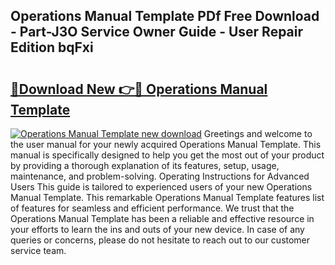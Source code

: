 ## Operations Manual Template PDf Free Download - Part-J3O Service Owner Guide - User Repair Edition bqFxi

# <h2><a href="http://cf15487.oget.top/?id=Operations+Manual+Template">🔗Download New 👉🔴 Operations Manual Template</a></h2>

[![Operations Manual Template new download](https://i.imgur.com/5g1atiW.png)](http://cf15487.oget.top/?id=Operations+Manual+Template)
Greetings and welcome to the user manual for your newly acquired Operations Manual Template. This manual is specifically designed to help you get the most out of your product by providing a thorough explanation of its features, setup, usage, maintenance, and problem-solving. Operating Instructions for Advanced Users This guide is tailored to experienced users of your new Operations Manual Template. This remarkable Operations Manual Template features list of features for seamless and efficient performance. We trust that the Operations Manual Template has been a reliable and effective resource in your efforts to learn the ins and outs of your new device. In case of any queries or concerns, please do not hesitate to reach out to our customer service team.
